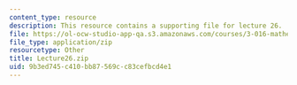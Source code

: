 ```yaml
---
content_type: resource
description: This resource contains a supporting file for lecture 26.
file: https://ol-ocw-studio-app-qa.s3.amazonaws.com/courses/3-016-mathematics-for-materials-scientists-and-engineers-fall-2005/9b3ed745c410bb87569cc83cefbcd4e1_Lecture26.zip
file_type: application/zip
resourcetype: Other
title: Lecture26.zip
uid: 9b3ed745-c410-bb87-569c-c83cefbcd4e1
---
```

